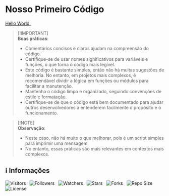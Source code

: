 <!-- Título -->
# Nosso Primeiro Código

[Hello World.](main.ts)

> [!IMPORTANT]\
> **Boas práticas**:
>
> * Comentários concisos e claros ajudam na compreensão do código.
> * Certifique-se de usar nomes significativos para variáveis e funções, o que torna o código mais legível.
> * Este código é bastante simples, então não há muitas sugestões de melhoria. No entanto, em projetos mais complexos, é recomendável dividir a lógica em funções ou módulos para facilitar a manutenção.
> * Mantenha o código limpo e organizado, seguindo convenções de estilo e formatação.
> * Certifique-se de que o código está bem documentado para ajudar outros desenvolvedores a entenderem facilmente o propósito e o funcionamento.

> [!NOTE]\
> **Observação**:
>
> * Neste caso, não há muito o que melhorar, pois é um script simples para imprimir uma mensagem.
> * No entanto, essas práticas são mais relevantes em contextos mais complexos.

<!-- Informações -->
## &#8505; Informações

![Visitors](https://api.visitorbadge.io/api/visitors?path=Devsgeeknerd%2Fcla-nos-pri-cod-amb-des-log-par-pro-ini-pro-bas&label=Visitantes&labelColor=%23700070&labelStyle=none&countColor=%23000fff&style=plastic&color=%23ffffff "Total de Visitantes")
&nbsp;
![Followers](https://img.shields.io/github/followers/Devsgeeknerd?style=p&label=Seguidores&labelColor=800080&color=000fff "Total de Seguidores")
&nbsp;
![Watchers](https://img.shields.io/github/watchers/Devsgeeknerd/cla-nos-pri-cod-amb-des-log-par-pro-ini-pro-bas?style=p&label=Observadores&labelColor=800080&color=000fff "Total de Observadores")
&nbsp;
![Stars](https://img.shields.io/github/stars/Devsgeeknerd/cla-nos-pri-cod-amb-des-log-par-pro-ini-pro-bas?style=p&label=Estrelas&labelColor=800080&color=000fff "Total de Estrelas")
&nbsp;
![Forks](https://img.shields.io/github/forks/Devsgeeknerd/cla-nos-pri-cod-amb-des-log-par-pro-ini-pro-bas?style=p&label=Bifurcações&labelColor=800080&color=000fff "Total de Bifurcações")
&nbsp;
![Repo Size](https://img.shields.io/github/repo-size/Devsgeeknerd/cla-nos-pri-cod-amb-des-log-par-pro-ini-pro-bas?style=p&label=Tamanho&labelColor=800080&color=000fff "Tamanho do Repositório")
&nbsp;
![License](https://img.shields.io/github/license/Devsgeeknerd/cla-nos-pri-cod-amb-des-log-par-pro-ini-pro-bas?style=p&label=Licença&labelColor=800080&color=000fff "Licença do Repositório")
